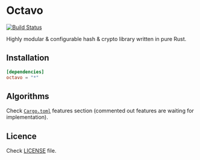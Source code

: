 # Octavo

[![Build Status](https://travis-ci.org/hauleth/octavo.svg)](https://travis-ci.org/hauleth/octavo)

Highly modular & configurable hash & crypto library written in pure Rust.

## Installation

```toml
[dependencies]
octavo = "*"
```

## Algorithms

Check [`Cargo.toml`](Cargo.toml) features section (commented out features are
waiting for implementation).

## Licence

Check [LICENSE](LICENSE) file.
